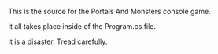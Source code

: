 This is the source for the Portals And Monsters console game.

It all takes place inside of the Program.cs file.

It is a disaster. Tread carefully.
